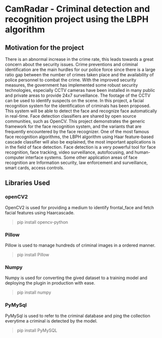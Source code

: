 # CamRadar - Criminal detection and recognition project using the LBPH algorithm

## Motivation for the project

There is an abnormal increase in the crime rate, this leads towards a great concern about the security issues. Crime preventions and criminal identification are the main hurdles
for our police force since there is a large ratio gap between the number of crimes taken place and the availability of police personnel to combat the crime. With the improved 
security measures, the government has implemented some robust security technologies, especially CCTV cameras have been installed in many public and private areas to provide 
24x7 surveillance. The footage of the CCTV can be used to identify suspects on the scene. In this project, a facial recognition system for the identification of criminals has 
been proposed. This system will be able to detect the face and recognize face automatically in real-time. Face detection classifiers are shared by open source communities,
such as OpenCV. This project demonstrates the generic framework for the face recognition system, and the variants that are frequently encountered by
the face recognizer. One of the most famous face recognition algorithms, the LBPH algorithm using Haar feature-based cascade classifier will also be explained, the most 
important applications is in the field of face detection. Face detection is a very powerful tool for face recognition, face tracking, video surveillance, autofocusing, and 
human-computer interface systems. Some other application areas of face recognition are Information security, law enforcement and surveillance, smart cards, access controls.


## Libraries Used

### openCV2 
OpenCV2 is used for providing a medium to identify frontal_face and fetch facial features using Haarcascade.
> pip install opencv-python

### Pillow
Pillow is used to manage hundreds of criminal images in a ordered manner.
> pip install Pillow

### Numpy
Numpy is used for converting the gived dataset to a training model and deploying the plugin in production with ease.
> pip install numpy

### PyMySql
PyMySql is used to refer to the criminal database and ping the collection everytime a criminal is detected by the model.
> pip install PyMySQL

